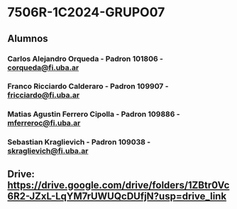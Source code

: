 # 7506R-1C2024-GRUPO07
## Alumnos
### Carlos Alejandro Orqueda - Padron 101806 - corqueda@fi.uba.ar
### Franco Ricciardo Calderaro - Padron 109907 - fricciardo@fi.uba.ar
### Matias Agustin Ferrero Cipolla - Padron 109886 - mferreroc@fi.uba.ar
### Sebastian Kraglievich - Padron 109038 - skraglievich@fi.uba.ar
## Drive: https://drive.google.com/drive/folders/1ZBtr0Vc6R2-JZxL-LqYM7rUWUQcDUfjN?usp=drive_link
